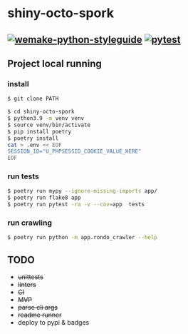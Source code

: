 # shiny-octo-spork

[![wemake-python-styleguide](https://github.com/esemi/shiny-octo-spork/actions/workflows/linters.yml/badge.svg?branch=master)](https://github.com/esemi/shiny-octo-spork/actions/workflows/linters.yml)
[![pytest](https://github.com/esemi/shiny-octo-spork/actions/workflows/unittests.yml/badge.svg?branch=master)](https://github.com/esemi/shiny-octo-spork/actions/workflows/unittests.yml)
---

## Project local running

### install
```bash
$ git clone PATH

$ cd shiny-octo-spork
$ python3.9 -m venv venv
$ source venv/bin/activate
$ pip install poetry
$ poetry install
cat > .env << EOF
SESSION_ID="U_PHPSESSID_COOKIE_VALUE_HERE"
EOF

```

### run tests
```bash
$ poetry run mypy --ignore-missing-imports app/
$ poetry run flake8 app
$ poetry run pytest -ra -v --cov=app  tests
```

### run crawling
```bash
$ poetry run python -m app.rondo_crawler --help
```


## TODO
- ~~unittests~~  
- ~~linters~~  
- ~~CI~~  
- ~~MVP~~
- ~~parse cli args~~
- ~~readme runner~~
- deploy to pypi & badges
